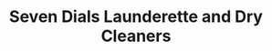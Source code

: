 ---
title: "Seven Dials Launderette and Dry Cleaners"
url: /brighton/seven-dials-launderette-and-dry-cleaners/
shop: Wäscherei
---